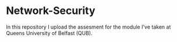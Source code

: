 # Network-Security
In this repository I upload the assesment for the module I've taken at Queens University of Belfast (QUB). 
